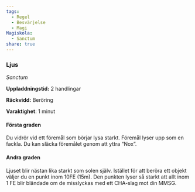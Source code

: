 ```yaml
---
tags:
  - Regel
  - Besvärjelse
  - Magi
Magiskola:
  - Sanctum
share: true
---
```

### Ljus
*Sanctum*

**Uppladdningstid:** 2 handlingar

**Räckvidd:** Beröring

**Varaktighet**: 1 minut

#### Första graden
Du vidrör vid ett föremål som börjar lysa starkt. Föremål lyser upp som en fackla. Du kan släcka föremålet genom att yttra “Nox”.

#### Andra graden
Ljuset blir nästan lika starkt som solen själv. Istället för att beröra ett objekt väljer du en punkt inom 10FE (15m). Den punkten lyser så starkt att allt inom 1 FE blir bländade om de misslyckas med ett CHA-slag mot din MMSG.  